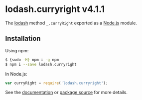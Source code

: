 # lodash.curryright v4.1.1

The [lodash](https://lodash.com/) method `_.curryRight` exported as a [Node.js](https://nodejs.org/) module.

## Installation

Using npm:
```bash
$ {sudo -H} npm i -g npm
$ npm i --save lodash.curryright
```

In Node.js:
```js
var curryRight = require('lodash.curryright');
```

See the [documentation](https://lodash.com/docs#curryRight) or [package source](https://github.com/lodash/lodash/blob/4.1.1-npm-packages/lodash.curryright) for more details.
